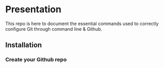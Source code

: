 # Presentation 

This repo is here to document the essential commands used to correctly configure Git through command line & Github.

## Installation 

### Create your Github repo

